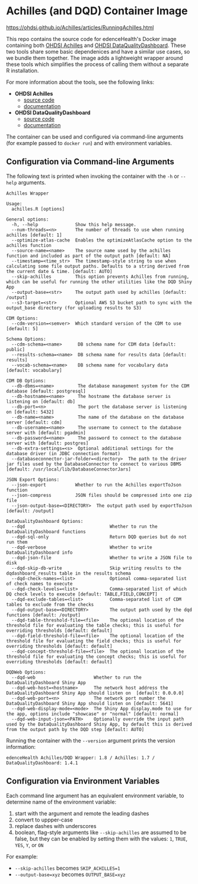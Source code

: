 # Achilles (and DQD) Container Image

https://ohdsi.github.io/Achilles/articles/RunningAchilles.html

This repo contains the source code for edenceHealth's Docker image containing both [OHDSI Achilles](https://github.com/OHDSI/Achilles) and [OHDSI DataQualityDashboard](https://github.com/OHDSI/DataQualityDashboard). These two tools share some basic dependenices and have a similar use cases, so we bundle them together. The image adds a lightweight wrapper around  these tools which simplifies the process of calling them without a separate R installation.

For more information about the tools, see the following links:

* **OHDSI Achilles**
    * [source code](https://github.com/OHDSI/Achilles)
    * [documentation](https://ohdsi.github.io/Achilles/)
* **OHDSI DataQualityDashboard**
    * [source code](https://github.com/OHDSI/DataQualityDashboard)
    * [documentation](https://ohdsi.github.io/DataQualityDashboard/)

The container can be used and configured via command-line arguments (for example passed to `docker run`) and with environment variables.

## Configuration via Command-line Arguments

The following text is printed when invoking the container with the `-h` or `--help` arguments.

```
Achilles Wrapper

Usage:
  achilles.R [options]

General options:
  -h, --help              Show this help message.
  --num-threads=<n>       The number of threads to use when running achilles [default: 1]
  --optimize-atlas-cache  Enables the optimizeAtlasCache option to the achilles function
  --source-name=<name>    The source name used by the achilles function and included as part of the output path [default: NA]
  --timestamp=<time_str>  The timestamp-style string to use when calculating some file output paths. Defaults to a string derived from the current date & time. [default: AUTO]
  --skip-achilles         This option prevents Achilles from running, which can be useful for running the other utilities like the DQD Shiny App
  --output-base=<str>     The output path used by achilles [default: /output]
  --s3-target=<str>       Optional AWS S3 bucket path to sync with the output_base directory (for uploading results to S3)

CDM Options:
  --cdm-version=<semver>  Which standard version of the CDM to use [default: 5]

Schema Options:
  --cdm-schema=<name>      DB schema name for CDM data [default: public]
  --results-schema=<name>  DB schema name for results data [default: results]
  --vocab-schema=<name>    DB schema name for vocabulary data [default: vocabulary]

CDM DB Options:
  --db-dbms=<name>         The database management system for the CDM database [default: postgresql]
  --db-hostname=<name>     The hostname the database server is listening on [default: db]
  --db-port=<n>            The port the database server is listening on [default: 5432]
  --db-name=<name>         The name of the database on the database server [default: cdm]
  --db-username=<name>     The username to connect to the database server with [default: pgadmin]
  --db-password=<name>     The password to connect to the database server with [default: postgres]
  --db-extra-settings=<s>  Optional additional settings for the database driver (in JDBC connection format)
  --databaseconnector-jar-folder=<directory>  The path to the driver jar files used by the DatabaseConnector to connect to various DBMS [default: /usr/local/lib/DatabaseConnectorJars]

JSON Export Options:
  --json-export           Whether to run the Achilles exportToJson function
  --json-compress         JSON files should be compressed into one zip file
  --json-output-base=<DIRECTORY>  The output path used by exportToJson [default: /output]

DataQualityDashboard Options:
  --dqd                                Whether to run the DataQualityDashboard functions
  --dqd-sql-only                       Return DQD queries but do not run them
  --dqd-verbose                        Whether to write DataQualityDashboard info
  --dqd-json-file                      Whether to write a JSON file to disk
  --dqd-skip-db-write                  Skip writing results to the dqdashboard_results table in the results schema
  --dqd-check-names=<list>             Optional comma-separated list of check names to execute
  --dqd-check-levels=<list>            Comma-separated list of which DQ check levels to execute [default: TABLE,FIELD,CONCEPT]
  --dqd-exclude-tables=<list>          Comma-separated list of CDM tables to exclude from the checks
  --dqd-output-base=<DIRECTORY>        The output path used by the dqd functions [default: /output]
  --dqd-table-threshold-file=<file>    The optional location of the threshold file for evaluating the table checks; this is useful for overriding thresholds [default: default]
  --dqd-field-threshold-file=<file>    The optional location of the threshold file for evaluating the field checks; this is useful for overriding thresholds [default: default]
  --dqd-concept-threshold-file=<file>  The optional location of the threshold file for evaluating the concept checks; this is useful for overriding thresholds [default: default]

DQDWeb Options:
  --dqd-web                      Whether to run the DataQualityDashboard Shiny App
  --dqd-web-host=<hostname>      The network host address the DataQualityDashboard Shiny App should listen on  [default: 0.0.0.0]
  --dqd-web-port=<n>             The network port number the DataQualityDashboard Shiny App should listen on [default: 5641]
  --dqd-web-display-mode=<mode>  The Shiny App display.mode to use for the app, options include "showcase" or "normal" [default: normal]
  --dqd-web-input-json=<PATH>    Optionally override the input path used by the DataQualityDashboard Shiny App, by default this is derived from the output path by the DQD step [default: AUTO]
```

Running the container with the `--version` argument prints the version information:

```
edenceHealth Achilles/DQD Wrapper: 1.8 / Achilles: 1.7 / DataQualityDashboard: 1.4.1
```

## Configuration via Environment Variables

Each command line argument has an equivalent environment variable, to determine name of the environment variable:

1. start with the argument and remote the leading dashes
2. convert to uppper-case
3. replace dashes with underscores
4. boolean, flag-style arguments like `--skip-achilles` are assumed to be false, but they can be enabled by setting them with the values: `1`, `TRUE`, `YES`, `Y`, or `ON`

For example:
  * `--skip-achilles` becomes `SKIP_ACHILLES=1`
  * `--output-base=xyz` becomes `OUTPUT_BASE=xyz`
